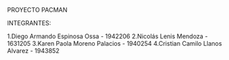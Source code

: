 PROYECTO PACMAN

INTEGRANTES:

1.Diego Armando Espinosa Ossa - 1942206 
2.Nicolás Lenis Mendoza - 1631205 
3.Karen Paola Moreno Palacios - 1940254
4.Cristian Camilo Llanos Alvarez - 1943852


